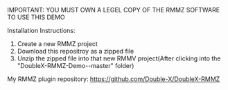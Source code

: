 IMPORTANT: YOU MUST OWN A LEGEL COPY OF THE RMMZ SOFTWARE TO USE THIS DEMO

Installation Instructions:
1. Create a new RMMZ project
2. Download this repositroy as a zipped file
3. Unzip the zipped file into that new RMMV project(After clicking into the "DoubleX-RMMZ-Demo--master" folder)

My RMMZ plugin repository: https://github.com/Double-X/DoubleX-RMMZ
